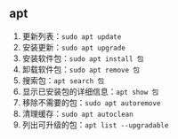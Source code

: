 ## apt

1. 更新列表：```sudo apt update```
2. 安装更新：```sudo apt upgrade```
3. 安装软件包：```sudo apt install 包```
4. 卸载软件包：```sudo apt remove 包```
5. 搜索包：```apt search 包```
6. 显示已安装包的详细信息：```apt show 包```
7. 移除不需要的包：```sudo apt autoremove```
8. 清理缓存：```sudo apt autoclean```
9. 列出可升级的包：```apt list --upgradable```